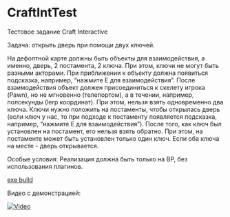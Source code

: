 # CraftIntTest
 
Тестовое задание Craft Interactive

Задача: открыть дверь при помощи двух ключей.

На дефолтной карте должны быть объекты для взаимодействия, а именно, дверь, 2 постамента, 2 ключа. 
При этом, ключи не могут быть разными акторами. При приближении к объекту должна появиться подсказка, например, 
“нажмите E для взаимодействия”. 
После взаимодействия объект должен присоединиться к скелету игрока (Pawn), но не мгновенно (телепортом), а в течении, 
например, полсекунды (lerp координат).
При этом, нельзя взять одновременно два ключа. Ключи нужно положить на постаменты, чтобы открылась дверь 
(если ключ у нас, то при подходе к постаменту появляется подсказка, например, “нажмите E для взаимодействия”). 
После того, как ключ был установлен на постамент, его нельзя взять обратно. При этом, на постаменте может быть установлен 
только один ключ. Если оба ключа на месте - дверь открывается.

Особые условия: Реализация должна быть только на BP, без использования плагинов.

[exe build](https://drive.google.com/file/d/1sulDG_rJZ1BE8fXOp9TPMcrO1kV7cDf_/view?usp=sharing)
 
 Видео с демонстрацией:
 


[![Video](http://img.youtube.com/vi/DRVdUrqg7Yo/0.jpg)](http://www.youtube.com/watch?v=DRVdUrqg7Yo)
